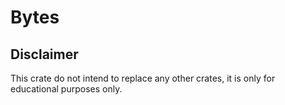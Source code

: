 # Bytes

## Disclaimer

This crate do not intend to replace any other crates, it is only for educational purposes only.
